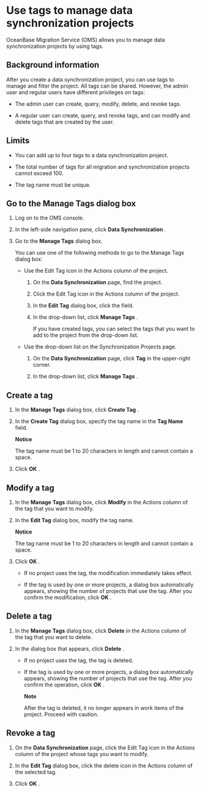 Use tags to manage data synchronization projects 
=====================================================================

OceanBase Migration Service (OMS) allows you to manage data synchronization projects by using tags. 

Background information 
-------------------------------------------

After you create a data synchronization project, you can use tags to manage and filter the project. All tags can be shared. However, the admin user and regular users have different privileges on tags:

* The admin user can create, query, modify, delete, and revoke tags.

  

* A regular user can create, query, and revoke tags, and can modify and delete tags that are created by the user.

  




Limits 
---------------------------

* You can add up to four tags to a data synchronization project.

  

* The total number of tags for all migration and synchronization projects cannot exceed 100.

  

* The tag name must be unique.

  




Go to the Manage Tags dialog box 
-----------------------------------------------------

1. Log on to the OMS console.

   

2. In the left-side navigation pane, click **Data Synchronization** .

   

3. Go to the **Manage Tags** dialog box. 

   You can use one of the following methods to go to the Manage Tags dialog box:
   * Use the Edit Tag icon in the Actions column of the project. 

     1. On the **Data Synchronization** page, find the project.

        
     
     2. Click the Edit Tag icon in the Actions column of the project.

        
     
     3. In the **Edit Tag** dialog box, click the field.

        
     
     4. In the drop-down list, click **Manage Tags** . 

        If you have created tags, you can select the tags that you want to add to the project from the drop-down list.
        
     

     
   
   * Use the drop-down list on the Synchronization Projects page. 

     1. On the **Data Synchronization** page, click **Tag** in the upper-right corner.

        
     
     2. In the drop-down list, click **Manage Tags** .

        
     

     
   

   




Create a tag 
---------------------------------

1. In the **Manage Tags** dialog box, click **Create Tag** .

   

2. In the **Create Tag** dialog box, specify the tag name in the **Tag Name** field. 

   **Notice**

   

   The tag name must be 1 to 20 characters in length and cannot contain a space.
   

3. Click **OK** .

   




Modify a tag 
---------------------------------

1. In the **Manage Tags** dialog box, click **Modify** in the Actions column of the tag that you want to modify.

   

2. In the **Edit Tag** dialog box, modify the tag name. 

   **Notice**

   

   The tag name must be 1 to 20 characters in length and cannot contain a space.
   

3. Click **OK** . 

   * If no project uses the tag, the modification immediately takes effect.

     
   
   * If the tag is used by one or more projects, a dialog box automatically appears, showing the number of projects that use the tag. After you confirm the modification, click **OK** .

     
   

   




Delete a tag 
---------------------------------

1. In the **Manage Tags** dialog box, click **Delete** in the Actions column of the tag that you want to delete.

   

2. In the dialog box that appears, click **Delete** . 

   * If no project uses the tag, the tag is deleted.

     
   
   * If the tag is used by one or more projects, a dialog box automatically appears, showing the number of projects that use the tag. After you confirm the operation, click **OK** . 

     **Note**

     

     After the tag is deleted, it no longer appears in work items of the project. Proceed with caution.
     
   

   




Revoke a tag 
---------------------------------

1. On the **Data Synchronization** page, click the Edit Tag icon in the Actions column of the project whose tags you want to modify.

   

2. In the **Edit Tag** dialog box, click the delete icon in the Actions column of the selected tag.

   

3. Click **OK** .

   



